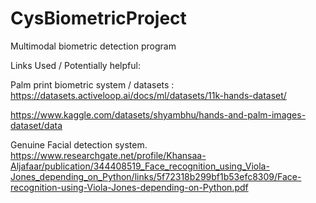 # CysBiometricProject
Multimodal biometric detection program

Links Used / Potentially helpful:

Palm print biometric system / datasets :
https://datasets.activeloop.ai/docs/ml/datasets/11k-hands-dataset/

https://www.kaggle.com/datasets/shyambhu/hands-and-palm-images-dataset/data


Genuine Facial detection system.
https://www.researchgate.net/profile/Khansaa-Aljafaar/publication/344408519_Face_recognition_using_Viola-Jones_depending_on_Python/links/5f72318b299bf1b53efc8309/Face-recognition-using-Viola-Jones-depending-on-Python.pdf

